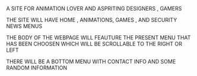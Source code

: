 A SITE FOR ANIMATION LOVER AND ASPRITING DESIGNERS , GAMERS

THE SITE WILL HAVE HOME , ANIMATIONS, GAMES , AND SECURITY NEWS MENUS

THE BODY OF THE WEBPAGE WILL FEAUTURE THE PRESENT MENU THAT HAS BEEN CHOOSEN WHICH WILL BE SCROLLABLE TO THE RIGHT OR LEFT

THERE WILL BE A BOTTOM MENU WITH CONTACT INFO AND SOME RANDOM INFORMATION